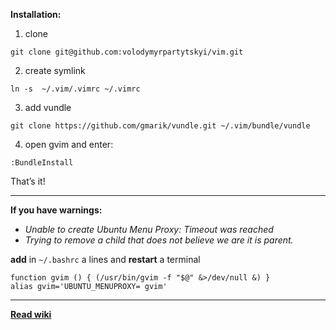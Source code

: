 **Installation:**

1) clone
`````
git clone git@github.com:volodymyrpartytskyi/vim.git
`````
2) create symlink
````````````
ln -s  ~/.vim/.vimrc ~/.vimrc
````````````
3) add vundle
````````
git clone https://github.com/gmarik/vundle.git ~/.vim/bundle/vundle
````````
4) open gvim and enter:
``````````
:BundleInstall
``````````
That’s it!
***
**If you have warnings:**

- _Unable to create Ubuntu Menu Proxy: Timeout was reached_
- _Trying to remove a child that does not believe we are it is parent._

**add** in `~/.bashrc` a lines and **restart** a terminal
``````
function gvim () { (/usr/bin/gvim -f "$@" &>/dev/null &) }
alias gvim='UBUNTU_MENUPROXY= gvim'
``````

***
**[Read wiki](https://github.com/volodymyrpartytskyi/vim/wiki)**
